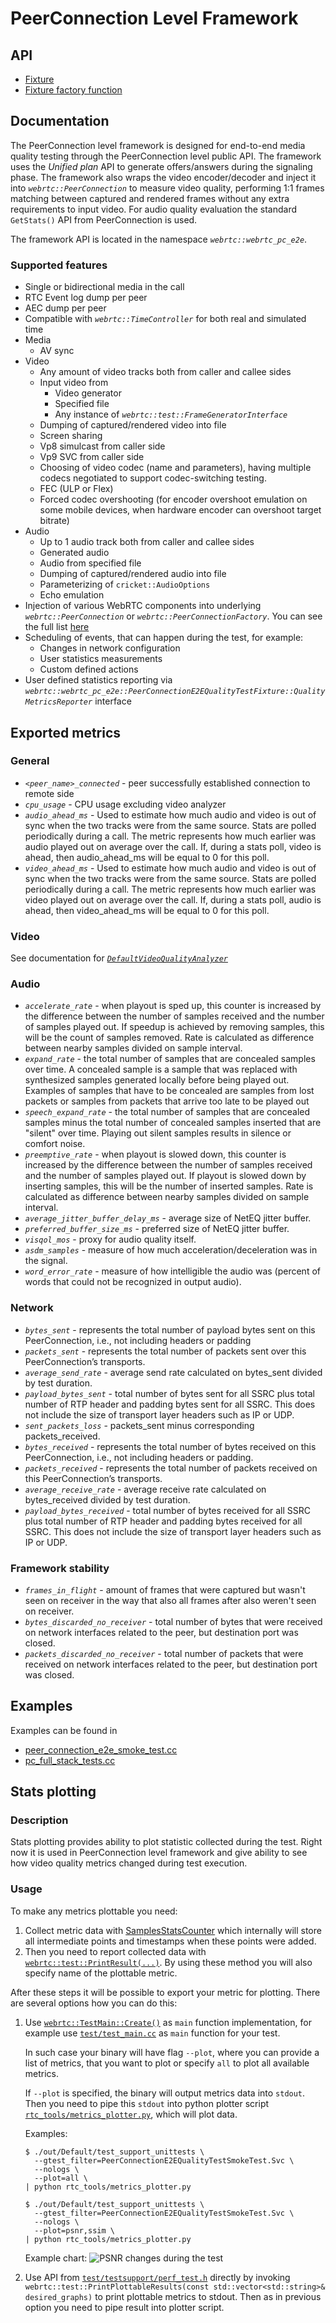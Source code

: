<?% config.freshness.reviewed = '2021-04-12' %?>

# PeerConnection Level Framework

## API

*   [Fixture][1]
*   [Fixture factory function][2]

## Documentation

The PeerConnection level framework is designed for end-to-end media quality
testing through the PeerConnection level public API. The framework uses the
*Unified plan* API to generate offers/answers during the signaling phase. The
framework also wraps the video encoder/decoder and inject it into
*`webrtc::PeerConnection`* to measure video quality, performing 1:1 frames
matching between captured and rendered frames without any extra requirements to
input video. For audio quality evaluation the standard `GetStats()` API from
PeerConnection is used.

The framework API is located in the namespace *`webrtc::webrtc_pc_e2e`*.

### Supported features

*   Single or bidirectional media in the call
*   RTC Event log dump per peer
*   AEC dump per peer
*   Compatible with *`webrtc::TimeController`* for both real and simulated time
*   Media
    *   AV sync
*   Video
    *   Any amount of video tracks both from caller and callee sides
    *   Input video from
        *   Video generator
        *   Specified file
        *   Any instance of *`webrtc::test::FrameGeneratorInterface`*
    *   Dumping of captured/rendered video into file
    *   Screen sharing
    *   Vp8 simulcast from caller side
    *   Vp9 SVC from caller side
    *   Choosing of video codec (name and parameters), having multiple codecs
        negotiated to support codec-switching testing.
    *   FEC (ULP or Flex)
    *   Forced codec overshooting (for encoder overshoot emulation on some
        mobile devices, when hardware encoder can overshoot target bitrate)
*   Audio
    *   Up to 1 audio track both from caller and callee sides
    *   Generated audio
    *   Audio from specified file
    *   Dumping of captured/rendered audio into file
    *   Parameterizing of `cricket::AudioOptions`
    *   Echo emulation
*   Injection of various WebRTC components into underlying
    *`webrtc::PeerConnection`* or *`webrtc::PeerConnectionFactory`*. You can see
    the full list [here][11]
*   Scheduling of events, that can happen during the test, for example:
    *   Changes in network configuration
    *   User statistics measurements
    *   Custom defined actions
*   User defined statistics reporting via
    *`webrtc::webrtc_pc_e2e::PeerConnectionE2EQualityTestFixture::QualityMetricsReporter`*
    interface

## Exported metrics

### General

*   *`<peer_name>_connected`* - peer successfully established connection to
    remote side
*   *`cpu_usage`* - CPU usage excluding video analyzer
*   *`audio_ahead_ms`* - Used to estimate how much audio and video is out of
    sync when the two tracks were from the same source. Stats are polled
    periodically during a call. The metric represents how much earlier was audio
    played out on average over the call. If, during a stats poll, video is
    ahead, then audio_ahead_ms will be equal to 0 for this poll.
*   *`video_ahead_ms`* - Used to estimate how much audio and video is out of
    sync when the two tracks were from the same source. Stats are polled
    periodically during a call. The metric represents how much earlier was video
    played out on average over the call. If, during a stats poll, audio is
    ahead, then video_ahead_ms will be equal to 0 for this poll.

### Video

See documentation for
[*`DefaultVideoQualityAnalyzer`*](default_video_quality_analyzer.md#exported-metrics)

### Audio

*   *`accelerate_rate`* - when playout is sped up, this counter is increased by
    the difference between the number of samples received and the number of
    samples played out. If speedup is achieved by removing samples, this will be
    the count of samples removed. Rate is calculated as difference between
    nearby samples divided on sample interval.
*   *`expand_rate`* - the total number of samples that are concealed samples
    over time. A concealed sample is a sample that was replaced with synthesized
    samples generated locally before being played out. Examples of samples that
    have to be concealed are samples from lost packets or samples from packets
    that arrive too late to be played out
*   *`speech_expand_rate`* - the total number of samples that are concealed
    samples minus the total number of concealed samples inserted that are
    "silent" over time. Playing out silent samples results in silence or comfort
    noise.
*   *`preemptive_rate`* - when playout is slowed down, this counter is increased
    by the difference between the number of samples received and the number of
    samples played out. If playout is slowed down by inserting samples, this
    will be the number of inserted samples. Rate is calculated as difference
    between nearby samples divided on sample interval.
*   *`average_jitter_buffer_delay_ms`* - average size of NetEQ jitter buffer.
*   *`preferred_buffer_size_ms`* - preferred size of NetEQ jitter buffer.
*   *`visqol_mos`* - proxy for audio quality itself.
*   *`asdm_samples`* - measure of how much acceleration/deceleration was in the
    signal.
*   *`word_error_rate`* - measure of how intelligible the audio was (percent of
    words that could not be recognized in output audio).

### Network

*   *`bytes_sent`* - represents the total number of payload bytes sent on this
    PeerConnection, i.e., not including headers or padding
*   *`packets_sent`* - represents the total number of packets sent over this
    PeerConnection’s transports.
*   *`average_send_rate`* - average send rate calculated on bytes_sent divided
    by test duration.
*   *`payload_bytes_sent`* - total number of bytes sent for all SSRC plus total
    number of RTP header and padding bytes sent for all SSRC. This does not
    include the size of transport layer headers such as IP or UDP.
*   *`sent_packets_loss`* - packets_sent minus corresponding packets_received.
*   *`bytes_received`* - represents the total number of bytes received on this
    PeerConnection, i.e., not including headers or padding.
*   *`packets_received`* - represents the total number of packets received on
    this PeerConnection’s transports.
*   *`average_receive_rate`* - average receive rate calculated on bytes_received
    divided by test duration.
*   *`payload_bytes_received`* - total number of bytes received for all SSRC
    plus total number of RTP header and padding bytes received for all SSRC.
    This does not include the size of transport layer headers such as IP or UDP.

### Framework stability

*   *`frames_in_flight`* - amount of frames that were captured but wasn't seen
    on receiver in the way that also all frames after also weren't seen on
    receiver.
*   *`bytes_discarded_no_receiver`* - total number of bytes that were received
    on network interfaces related to the peer, but destination port was closed.
*   *`packets_discarded_no_receiver`* - total number of packets that were
    received on network interfaces related to the peer, but destination port was
    closed.

## Examples

Examples can be found in

*   [peer_connection_e2e_smoke_test.cc][3]
*   [pc_full_stack_tests.cc][4]

## Stats plotting

### Description

Stats plotting provides ability to plot statistic collected during the test.
Right now it is used in PeerConnection level framework and give ability to see
how video quality metrics changed during test execution.

### Usage

To make any metrics plottable you need:

1.  Collect metric data with [SamplesStatsCounter][5] which internally will
    store all intermediate points and timestamps when these points were added.
2.  Then you need to report collected data with
    [`webrtc::test::PrintResult(...)`][6]. By using these method you will also
    specify name of the plottable metric.

After these steps it will be possible to export your metric for plotting. There
are several options how you can do this:

1.  Use [`webrtc::TestMain::Create()`][7] as `main` function implementation, for
    example use [`test/test_main.cc`][8] as `main` function for your test.

    In such case your binary will have flag `--plot`, where you can provide a
    list of metrics, that you want to plot or specify `all` to plot all
    available metrics.

    If `--plot` is specified, the binary will output metrics data into `stdout`.
    Then you need to pipe this `stdout` into python plotter script
    [`rtc_tools/metrics_plotter.py`][9], which will plot data.

    Examples:

    ```shell
    $ ./out/Default/test_support_unittests \
      --gtest_filter=PeerConnectionE2EQualityTestSmokeTest.Svc \
      --nologs \
      --plot=all \
    | python rtc_tools/metrics_plotter.py
    ```

    ```shell
    $ ./out/Default/test_support_unittests \
      --gtest_filter=PeerConnectionE2EQualityTestSmokeTest.Svc \
      --nologs \
      --plot=psnr,ssim \
    | python rtc_tools/metrics_plotter.py
    ```

    Example chart: ![PSNR changes during the test](in_test_psnr_plot.png)

2.  Use API from [`test/testsupport/perf_test.h`][10] directly by invoking
    `webrtc::test::PrintPlottableResults(const std::vector<std::string>&
    desired_graphs)` to print plottable metrics to stdout. Then as in previous
    option you need to pipe result into plotter script.

[1]: https://source.chromium.org/chromium/chromium/src/+/main:third_party/webrtc/api/test/peerconnection_quality_test_fixture.h;drc=cbe6e8a2589a925d4c91a2ac2c69201f03de9c39
[2]: https://source.chromium.org/chromium/chromium/src/+/main:third_party/webrtc/api/test/create_peerconnection_quality_test_fixture.h;drc=cbe6e8a2589a925d4c91a2ac2c69201f03de9c39
[3]: https://source.chromium.org/chromium/chromium/src/+/main:third_party/webrtc/test/pc/e2e/peer_connection_e2e_smoke_test.cc;drc=cbe6e8a2589a925d4c91a2ac2c69201f03de9c39
[4]: https://source.chromium.org/chromium/chromium/src/+/main:third_party/webrtc/video/pc_full_stack_tests.cc;drc=cbe6e8a2589a925d4c91a2ac2c69201f03de9c39
[5]: https://source.chromium.org/chromium/chromium/src/+/main:third_party/webrtc/api/numerics/samples_stats_counter.h;drc=cbe6e8a2589a925d4c91a2ac2c69201f03de9c39
[6]: https://source.chromium.org/chromium/chromium/src/+/main:third_party/webrtc/test/testsupport/perf_test.h;l=86;drc=0710b401b1e5b500b8e84946fb657656ba1b58b7
[7]: https://source.chromium.org/chromium/chromium/src/+/main:third_party/webrtc/test/test_main_lib.h;l=23;drc=bcb42f1e4be136c390986a40d9d5cb3ad0de260b
[8]: https://source.chromium.org/chromium/chromium/src/+/main:third_party/webrtc/test/test_main.cc;drc=bcb42f1e4be136c390986a40d9d5cb3ad0de260b
[9]: https://source.chromium.org/chromium/chromium/src/+/main:third_party/webrtc/rtc_tools/metrics_plotter.py;drc=8cc6695652307929edfc877cd64b75cd9ec2d615
[10]: https://source.chromium.org/chromium/chromium/src/+/main:third_party/webrtc/test/testsupport/perf_test.h;l=105;drc=0710b401b1e5b500b8e84946fb657656ba1b58b7
[11]: https://source.chromium.org/chromium/chromium/src/+/main:third_party/webrtc/api/test/peerconnection_quality_test_fixture.h;l=272;drc=484acf27231d931dbc99aedce85bc27e06486b96
